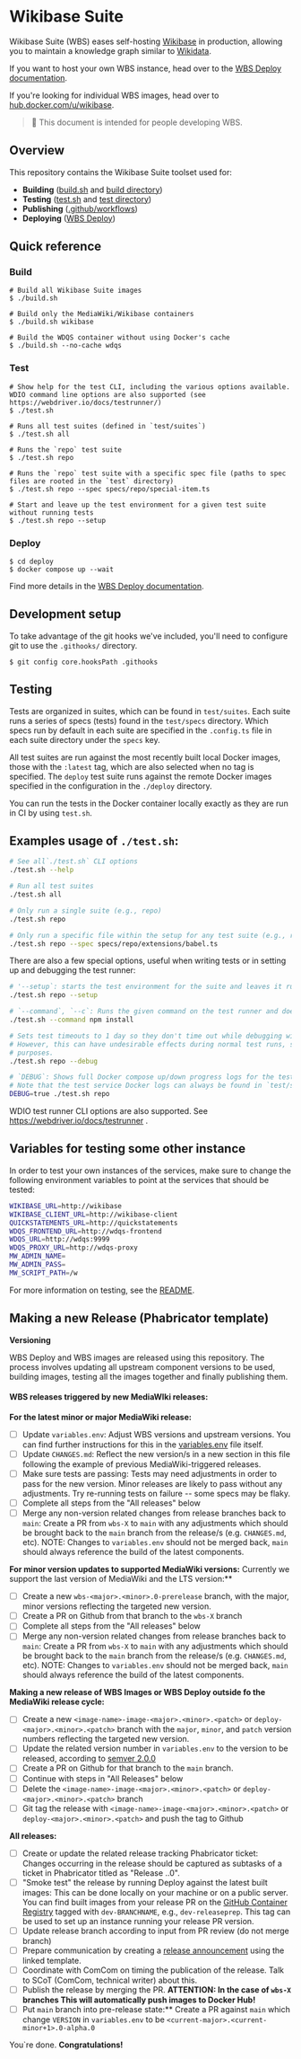 # Wikibase Suite

Wikibase Suite (WBS) eases self-hosting [Wikibase](https://wikiba.se) in production, allowing you to maintain a knowledge graph similar to [Wikidata](https://www.wikidata.org/wiki/Wikidata:Main_Page).

If you want to host your own WBS instance, head over to the [WBS Deploy documentation](./deploy/README.md).

If you're looking for individual WBS images, head over to [hub.docker.com/u/wikibase](https://hub.docker.com/u/wikibase).

> 🔧 This document is intended for people developing WBS.  

## Overview

This repository contains the Wikibase Suite toolset used for: 

 - **Building** ([build.sh](./build.sh) and [build directory](./build))
 - **Testing** ([test.sh](./test.sh) and [test directory](./test))
 - **Publishing** ([.github/workflows](.github/workflows)) 
 - **Deploying** ([WBS Deploy](./deploy))

## Quick reference

### Build

```
# Build all Wikibase Suite images
$ ./build.sh

# Build only the MediaWiki/Wikibase containers
$ ./build.sh wikibase

# Build the WDQS container without using Docker's cache
$ ./build.sh --no-cache wdqs
```

### Test

```
# Show help for the test CLI, including the various options available. WDIO command line options are also supported (see https://webdriver.io/docs/testrunner/)
$ ./test.sh

# Runs all test suites (defined in `test/suites`)
$ ./test.sh all

# Runs the `repo` test suite
$ ./test.sh repo

# Runs the `repo` test suite with a specific spec file (paths to spec files are rooted in the `test` directory)
$ ./test.sh repo --spec specs/repo/special-item.ts

# Start and leave up the test environment for a given test suite without running tests
$ ./test.sh repo --setup
```

### Deploy

```
$ cd deploy
$ docker compose up --wait
```

Find more details in the [WBS Deploy documentation](./deploy/README.md).

## Development setup

To take advantage of the git hooks we've included, you'll need to configure git to use the `.githooks/` directory.

```
$ git config core.hooksPath .githooks
```

## Testing

Tests are organized in suites, which can be found in `test/suites`. Each suite runs a series of specs (tests) found in the `test/specs` directory. Which specs run by default in each suite are specified in the `.config.ts` file in each suite directory under the `specs` key.

All test suites are run against the most recently built local Docker images, those with the `:latest` tag, which are also selected when no tag is specified. The `deploy` test suite runs against the remote Docker images specified in the configuration in the `./deploy` directory.

You can run the tests in the Docker container locally exactly as they are run in CI by using `test.sh`.

## Examples usage of `./test.sh`:

```bash
# See all`./test.sh` CLI options
./test.sh --help

# Run all test suites
./test.sh all

# Only run a single suite (e.g., repo)
./test.sh repo

# Only run a specific file within the setup for any test suite (e.g., repo and the Babel extension)
./test.sh repo --spec specs/repo/extensions/babel.ts
```

There are also a few special options, useful when writing tests or in setting up and debugging the test runner:

```bash
# '--setup`: starts the test environment for the suite and leaves it running, but does not run any specs
./test.sh repo --setup

# `--command`, `--c`: Runs the given command on the test runner and doesn't execute any further commands
./test.sh --command npm install

# Sets test timeouts to 1 day so they don't time out while debugging with `await browser.debug()` calls
# However, this can have undesirable effects during normal test runs, so only use for actual debugging
# purposes.
./test.sh repo --debug

# `DEBUG`: Shows full Docker compose up/down progress logs for the test runner
# Note that the test service Docker logs can always be found in `test/suites/<suite>/results/wdio.log`
DEBUG=true ./test.sh repo
```

WDIO test runner CLI options are also supported. See https://webdriver.io/docs/testrunner .

## Variables for testing some other instance

In order to test your own instances of the services, make sure to change the following environment variables to point at the services that should be tested:

```bash
WIKIBASE_URL=http://wikibase
WIKIBASE_CLIENT_URL=http://wikibase-client
QUICKSTATEMENTS_URL=http://quickstatements
WDQS_FRONTEND_URL=http://wdqs-frontend
WDQS_URL=http://wdqs:9999
WDQS_PROXY_URL=http://wdqs-proxy
MW_ADMIN_NAME=
MW_ADMIN_PASS=
MW_SCRIPT_PATH=/w
```

For more information on testing, see the [README](./test/README.md).


## Making a new Release (Phabricator template)

**Versioning**

WBS Deploy and WBS images are released using this repository. The process involves updating all upstream component versions to be used, building images, testing all the images together and finally publishing them.

#### WBS releases triggered by new MediaWIki releases:

**For the latest minor or major MediaWiki release:**

- [ ] Update `variables.env`: Adjust WBS versions and upstream versions. You can find further instructions for this in the [variables.env](https://github.com/wmde/wikibase-release-pipeline/blob/main/variables.env) file itself.
- [ ] Update `CHANGES.md`: Reflect the new version/s in a new section in this file following the example of previous MediaWiki-triggered releases.
- [ ] Make sure tests are passing: Tests may need adjustments in order to pass for the new version. Minor releases are likely to pass without any adjustments. Try re-running tests on failure -- some specs may be flaky.
- [ ] Complete all steps from the "All releases" below
- [ ] Merge any non-version related changes from release branches back to `main`: Create a PR from `wbs-X` to `main` with any adjustments which should be brought back to the `main` branch from the release/s (e.g. `CHANGES.md`, etc). NOTE: Changes to `variables.env` should not be merged back, `main` should always reference the build of the latest components.

**For minor version updates to supported MediaWiki versions:** Currently we support the last version of MediaWiki and the LTS version:**

- [ ] Create a new `wbs-<major>.<minor>.0-prerelease` branch, with the major, minor versions reflecting the targeted new version.
- [ ] Create a PR on Github from that branch to the `wbs-X` branch
- [ ] Complete all steps from the "All releases" below
- [ ] Merge any non-version related changes from release branches back to `main`: Create a PR from `wbs-X` to `main` with any adjustments which should be brought back to the `main` branch from the release/s (e.g. `CHANGES.md`, etc). NOTE: Changes to `variables.env` should not be merged back, `main` should always reference the build of the latest components.

**Making a new release of WBS Images or WBS Deploy outside fo the MediaWiki release cycle:**

- [ ] Create a new `<image-name>-image-<major>.<minor>.<patch>` or `deploy-<major>.<minor>.<patch>` branch with the `major`, `minor`, and `patch` version numbers reflecting the targeted new version.
- [ ] Update the related version number in `variables.env` to the version to be released, according to [semver 2.0.0](https://semver.org/spec/v2.0.0.html)
- [ ] Create a PR on Github for that branch to the `main` branch.
- [ ] Continue with steps in "All Releases" below
- [ ] Delete the `<image-name>-image-<major>.<minor>.<patch>` or `deploy-<major>.<minor>.<patch>` branch
- [ ] Git tag the release with `<image-name>-image-<major>.<minor>.<patch>` or `deploy-<major>.<minor>.<patch>` and push the tag to Github

**All releases:**

- [ ] Create or update the related release tracking Phabricator ticket: Changes occurring in the release should be captured as subtasks of a ticket in Phabricator titled as "Release <major>.<minor>.0".
- [ ] "Smoke test" the release by running Deploy against the latest built images: This can be done locally on your machine or on a public server. You can find built images from your release PR on the [GitHub Container Registry](https://github.com/wmde/wikibase-release-pipeline/pkgs/container/wikibase%2Fwikibase) tagged with `dev-BRANCHNAME`, e.g., `dev-releaseprep`. This tag can be used to set up an instance running your release PR version.
- [ ] Update release branch according to input from PR review (do not merge branch)
- [ ] Prepare communication by creating a [release announcement](https://drive.google.com/drive/folders/1kHhKKwHlwq_P9x4j8-UnzV72yq0AYpsZ) using the linked template.
- [ ] Coordinate with ComCom on timing the publication of the release. Talk to SCoT (ComCom, technical writer) about this.
- [ ] Publish the release by merging the PR. **ATTENTION: In the case of `wbs-X` branches This will automatically push images to Docker Hub!**
- [ ] Put `main` branch into pre-release state:** Create a PR against `main` which change `VERSION` in `variables.env` to be `<current-major>.<current-minor+1>.0-alpha.0`

You`re done. **Congratulations!**
